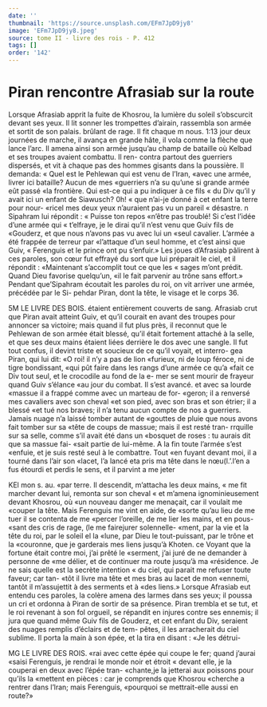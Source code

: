 ```yaml
---
date: ''
thumbnail: 'https://source.unsplash.com/EFm7JpD9jy8'
image: 'EFm7JpD9jy8.jpeg'
source: tome II - livre des rois - P. 412
tags: []
order: '142'
---
```


# Piran rencontre Afrasiab sur la route

Lorsque Afrasiab apprit la fuite de Khosrou, la lumière du soleil s’obscurcit devant ses yeux. Il lit sonner les trompettes d’airain, rassembla son armée
et sortit de son palais. brûlant de rage. Il fit chaque
m nous. 1:13 jour deux journées de marche, il avança en grande
hâte, il vola comme la flèche que lance l’arc. Il amena ainsi son armée jusqu’au champ de bataille
où Kelbad et ses troupes avaient combattu. Il ren- contra partout des guerriers dispersés, et vit à chaque pas des hommes gisants dans la poussière. Il demanda: « Quel est le Pehlewan qui est venu de l’Iran, «avec une armée, livrer ici bataille? Aucun de mes «guerriers n’a su qu’une si grande armée eût passé
«la frontière. Qui est-ce qui a pu indiquer à ce fils
« du Div qu’il y avait ici un enfant de Siawusch? 0h!
« que n’ai-je donné à cet enfant la terre pour nour-
«ricel mes deux yeux n’auraient pas vu un pareil
« désastre. n Sipahram lui répondit : « Puisse ton repos
«n’être pas troublé! Si c’est l’idée d’une armée qui
« t’elfraye, je le dirai qu’il n’est venu que Guiv fils de
«Gouderz, et que nous n’avons pas vu avec lui un «seul cavalier. L’armée a été frappée de terreur par «l’attaque d’un seul homme, et c’est ainsi que Guiv,
« Ferenguis et le prince ont pu s’enfuir.»
Les joues d’Afrasiab pâlirent à ces paroles, son cœur fut effrayé du sort que lui préparait le ciel, et il répondit : «Maintenant s’accomplit tout ce que les « sages m’ont prédit. Quand Dieu favorise quelqu’un,
«il le fait parvenir au trône sans effort.»
Pendant que’Sipahram écoutait les paroles du
roi, on vit arriver une armée, précédée par le Si- pehdar Piran, dont la tête, le visage et le corps 36.

5M LE LIVRE DES BOIS.
étaient entièrement couverts de sang. Afrasiab crut
que Piran avait atteint Guiv, et qu’il courait en avant des troupes pour annoncer sa victoire; mais quand il fut plus près, il reconnut que le Pehlewan de son armée était blessé, qu’il était fortement
attaché à la selle, et que ses deux mains étaient liées derrière le dos avec une sangle. Il fut tout confus, il devint triste et soucieux de ce qu’il voyait, et interro- gea Piran, qui lui dit: «O roi! il n’y a pas de lion «furieux, ni de loup féroce, ni de tigre bondissant, «qui pût faire dans les rangs d’une armée ce qu’a
«fait ce Div tout seul, et le crocodile au fond de la e- mer se sent mourir de frayeur quand Guiv s’élance
«au jour du combat. Il s’est avancé. et avec sa lourde «massue il a frappé comme avec un marteau de for- «geron; il a renversé mes cavaliers avec son cheval
«et son pied, avec son bras et son étrier; il a blessé
«et tué nos braves; il n’a tenu aucun compte de nos
a guerriers. Jamais nuage n’a laissé tomber autant de «gouttes de pluie que nous avons fait tomber sur sa «tête de coups de massue; mais il est resté tran- rrquille sur sa selle, comme s’il avait été dans un «bosquet de roses : tu aurais dit que sa massue fai- «sait partie de lui-même. A la fin toute l’armée s’est
«enfuie, et je suis resté seul à le combattre. Tout
«en fuyant devant moi, il a tourné dans l’air son
«lacet, l’a lancé eta pris ma tête dans le nœu(l.’.l’en
a fus étourdi et perdis le sens, et il parvint a me jeter

KEl mon s. au. «par terre. Il descendit, m’attacha les deux mains,
« me fit marcher devant lui, remonta sur son cheval « et m’amena ignominieusement devant Khosrou, où
«un nouveau danger me menaçait, car il voulait me «couper la tête. Mais Ferenguis me vint en aide, de «sorte qu’au lieu de me tuer il se contenta de me «percer l’oreille, de me lier les mains, et en pous- «sant des cris de rage, (le me fairejurer solennelle- «ment, par la vie et la tête du roi, par le soleil el la «lune, par Dieu le tout-puissant, par le trône et la «couronne, que je garderais mes liens jusqu’à Khoten.
ce Voyant que la fortune était contre moi, j’ai prêté le «serment, j’ai juré de ne demander à personne de
«me délier, et de continuer ma route jusqu’à ma «résidence. Je ne sais quelle est la secrète intention
« du ciel, qui parait me refuser toute faveur; car tan- «tôt il livre ma tête et mes bras au lacet de mon «ennemi, tantôt il m’assujettit à des serments et à
«des liens.»
Lorsque Afrasiab eut entendu ces paroles, la colère
amena des larmes dans ses yeux; il poussa un cri et ordonna à Piran de sortir de sa présence. Piran trembla et se tut, et le roi revenant à son fol orgueil, se répandit en injures contre ses ennemis; il jura que quand même Guiv fils de Gouderz, et cet enfant du Div, seraient des nuages remplis d’éclairs et de tem- pêtes, il les arracherait du ciel sublime. Il porta la main à son épée, et la tira en disant : «Je les détrui-

MG LE LIVRE DES ROIS.
«rai avec cette épée qui coupe le fer; quand j’aurai
«saisi Ferenguis, je rendrai le monde noir et étroit « devant elle, je la couperai en deux avec l’épée tran-
«chante,je la jetterai aux poissons pour qu’ils la «mettent en pièces : car je comprends que Khosrou «cherche a rentrer dans l’lran; mais Ferenguis, «pourquoi se mettrait-elle aussi en route?»
